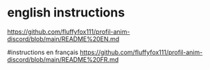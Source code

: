 # english instructions
https://github.com/fluffyfox111/profil-anim-discord/blob/main/README%20EN.md

#instructions en français
https://github.com/fluffyfox111/profil-anim-discord/blob/main/README%20FR.md
